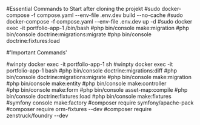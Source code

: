 #Essential Commands to Start after cloning the projekt
#sudo docker-compose -f compose.yaml --env-file .env.dev build --no-cache
#sudo docker-compose -f compose.yaml --env-file .env.dev up -d
#sudo docker exec -it portfolio-app-1 /bin/bash
#php bin/console make:migration
#php bin/console doctrine:migrations:migrate
#php bin/console doctrine:fixtures:load

#'Important Commands'


#winpty docker exec -it portfolio-app-1 sh
#winpty docker exec -it portfolio-app-1 bash
#php bin/console doctrine:migrations:diff
#php bin/console doctrine:migrations:migrate
#php bin/console make:migration
#php bin/console make:entity
#php bin/console make:controller    
#php bin/console make:form
#php bin/console asset-map:compile
#php bin/console doctrine:fixtures:load
#php bin/console make:fixtures
#symfony console make:factory
#composer require symfony/apache-pack
#composer require orm-fixtures --dev
#composer require zenstruck/foundry --dev